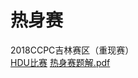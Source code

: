 # 热身赛
2018CCPC吉林赛区（重现赛）  
[HDU比赛](http://acm.hdu.edu.cn/contests/contest_show.php?cid=867)
[热身赛题解.pdf](_v_attachments/20201017185137087_607/热身赛题解.pdf)
